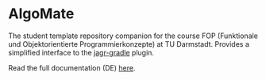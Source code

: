 # AlgoMate

The student template repository companion for the course FOP (Funktionale und Objektorientierte Programmierkonzepte) at TU Darmstadt.
Provides a simplified interface to the [jagr-gradle](https://plugins.gradle.org/plugin/org.sourcegrade.jagr-gradle) plugin.

Read the full documentation (DE) [here](https://wiki.tudalgo.org/).
